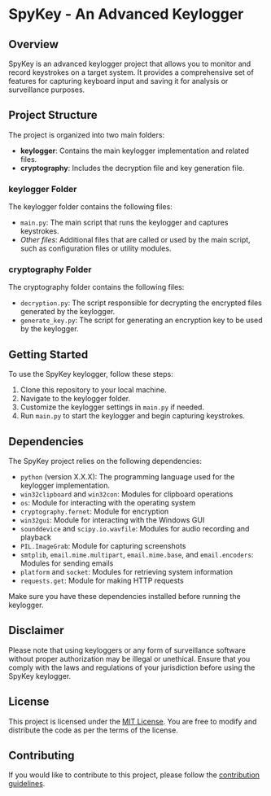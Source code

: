 # SpyKey - An Advanced Keylogger

## Overview
SpyKey is an advanced keylogger project that allows you to monitor and record keystrokes on a target system. It provides a comprehensive set of features for capturing keyboard input and saving it for analysis or surveillance purposes.

## Project Structure

The project is organized into two main folders:

- **keylogger**: Contains the main keylogger implementation and related files.
- **cryptography**: Includes the decryption file and key generation file.

### keylogger Folder

The keylogger folder contains the following files:

- `main.py`: The main script that runs the keylogger and captures keystrokes.
- *Other files*: Additional files that are called or used by the main script, such as configuration files or utility modules.

### cryptography Folder

The cryptography folder contains the following files:

- `decryption.py`: The script responsible for decrypting the encrypted files generated by the keylogger.
- `generate_key.py`: The script for generating an encryption key to be used by the keylogger.

## Getting Started

To use the SpyKey keylogger, follow these steps:

1. Clone this repository to your local machine.
2. Navigate to the keylogger folder.
3. Customize the keylogger settings in `main.py` if needed.
4. Run `main.py` to start the keylogger and begin capturing keystrokes.

## Dependencies

The SpyKey project relies on the following dependencies:

- `python` (version X.X.X): The programming language used for the keylogger implementation.
- `win32clipboard` and `win32con`: Modules for clipboard operations
- `os`: Module for interacting with the operating system
- `cryptography.fernet`: Module for encryption
- `win32gui`: Module for interacting with the Windows GUI
- `sounddevice` and `scipy.io.wavfile`: Modules for audio recording and playback
- `PIL.ImageGrab`: Module for capturing screenshots
- `smtplib`, `email.mime.multipart`, `email.mime.base`, and `email.encoders`: Modules for sending emails
- `platform` and `socket`: Modules for retrieving system information
- `requests.get`: Module for making HTTP requests

Make sure you have these dependencies installed before running the keylogger.

## Disclaimer

Please note that using keyloggers or any form of surveillance software without proper authorization may be illegal or unethical. Ensure that you comply with the laws and regulations of your jurisdiction before using the SpyKey keylogger.

## License

This project is licensed under the [MIT License](LICENSE). You are free to modify and distribute the code as per the terms of the license.

## Contributing

If you would like to contribute to this project, please follow the [contribution guidelines](CONTRIBUTING.md).

